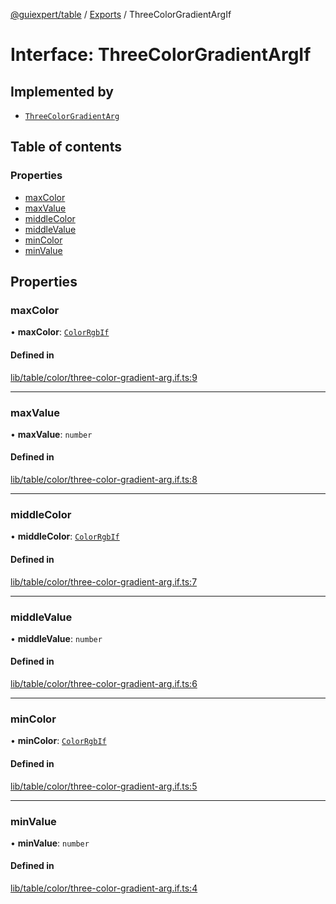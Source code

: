 [@guiexpert/table](../README.md) / [Exports](../modules.md) / ThreeColorGradientArgIf

# Interface: ThreeColorGradientArgIf

## Implemented by

- [`ThreeColorGradientArg`](../classes/ThreeColorGradientArg.md)

## Table of contents

### Properties

- [maxColor](ThreeColorGradientArgIf.md#maxcolor)
- [maxValue](ThreeColorGradientArgIf.md#maxvalue)
- [middleColor](ThreeColorGradientArgIf.md#middlecolor)
- [middleValue](ThreeColorGradientArgIf.md#middlevalue)
- [minColor](ThreeColorGradientArgIf.md#mincolor)
- [minValue](ThreeColorGradientArgIf.md#minvalue)

## Properties

### maxColor

• **maxColor**: [`ColorRgbIf`](ColorRgbIf.md)

#### Defined in

[lib/table/color/three-color-gradient-arg.if.ts:9](https://github.com/guiexperttable/ge-table/blob/a7cb25d/libs/table/src/lib/table/color/three-color-gradient-arg.if.ts#L9)

___

### maxValue

• **maxValue**: `number`

#### Defined in

[lib/table/color/three-color-gradient-arg.if.ts:8](https://github.com/guiexperttable/ge-table/blob/a7cb25d/libs/table/src/lib/table/color/three-color-gradient-arg.if.ts#L8)

___

### middleColor

• **middleColor**: [`ColorRgbIf`](ColorRgbIf.md)

#### Defined in

[lib/table/color/three-color-gradient-arg.if.ts:7](https://github.com/guiexperttable/ge-table/blob/a7cb25d/libs/table/src/lib/table/color/three-color-gradient-arg.if.ts#L7)

___

### middleValue

• **middleValue**: `number`

#### Defined in

[lib/table/color/three-color-gradient-arg.if.ts:6](https://github.com/guiexperttable/ge-table/blob/a7cb25d/libs/table/src/lib/table/color/three-color-gradient-arg.if.ts#L6)

___

### minColor

• **minColor**: [`ColorRgbIf`](ColorRgbIf.md)

#### Defined in

[lib/table/color/three-color-gradient-arg.if.ts:5](https://github.com/guiexperttable/ge-table/blob/a7cb25d/libs/table/src/lib/table/color/three-color-gradient-arg.if.ts#L5)

___

### minValue

• **minValue**: `number`

#### Defined in

[lib/table/color/three-color-gradient-arg.if.ts:4](https://github.com/guiexperttable/ge-table/blob/a7cb25d/libs/table/src/lib/table/color/three-color-gradient-arg.if.ts#L4)
